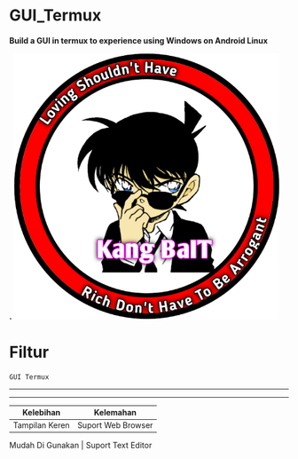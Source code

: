 # GUI_Termux
<h4>Build a GUI in termux to experience using Windows on Android Linux





.
![GitHub Logo](/docs/20210322_094134.png)




# Filtur


    GUI Termux
--------------------------------

---------------------------------
   Kelebihan    |     Kelemahan  
--------------  |  --------------
Tampilan Keren | Suport Web Browser

Mudah Di Gunakan | Suport Text Editor







